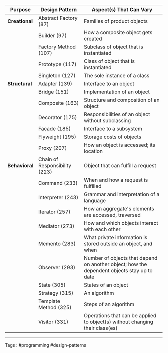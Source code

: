 
| Purpose        | Design Pattern                | Aspect(s) That Can Vary                                                                    |
| -------------- | ----------------------------- | ------------------------------------------------------------------------------------------ |
| **Creational** | Abstract Factory (87)         | Families of product objects                                                                |
|                | Builder (97)                  | How a composite object gets created                                                        |
|                | Factory Method (107)          | Subclass of object that is instantiated                                                    |
|                | Prototype (117)               | Class of object that is instantiated                                                       |
|                | Singleton (127)               | The sole instance of a class                                                               |
| **Structural** | Adapter (139)                 | Interface to an object                                                                     |
|                | Bridge (151)                  | Implementation of an object                                                                |
|                | Composite (163)               | Structure and composition of an object                                                     |
|                | Decorator (175)               | Responsibilities of an object without subclassing                                          |
|                | Facade (185)                  | Interface to a subsystem                                                                   |
|                | Flyweight (195)               | Storage costs of objects                                                                   |
|                | Proxy (207)                   | How an object is accessed; its location                                                    |
| **Behavioral** | Chain of Responsibility (223) | Object that can fulfill a request                                                          |
|                | Command (233)                 | When and how a request is fulfilled                                                        |
|                | Interpreter (243)             | Grammar and interpretation of a language                                                   |
|                | Iterator (257)                | How an aggregate's elements are accessed, traversed                                        |
|                | Mediator (273)                | How and which objects interact with each other                                             |
|                | Memento (283)                 | What private information is stored outside an object, and when                             |
|                | Observer (293)                | Number of objects that depend on another object; how the dependent objects stay up to date |
|                | State (305)                   | States of an object                                                                        |
|                | Strategy (315)                | An algorithm                                                                               |
|                | Template Method (325)         | Steps of an algorithm                                                                      |
|                | Visitor (331)                 | Operations that can be applied to object(s) without changing their class(es)               |

___
Tags : #programming #design-patterns 